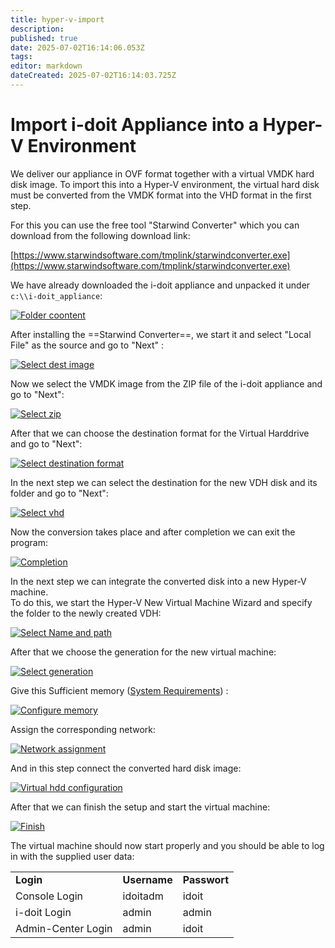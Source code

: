 ```yaml
---
title: hyper-v-import
description: 
published: true
date: 2025-07-02T16:14:06.053Z
tags: 
editor: markdown
dateCreated: 2025-07-02T16:14:03.725Z
---
```


# Import i-doit Appliance into a Hyper-V Environment

We deliver our appliance in OVF format together with a virtual VMDK hard disk image. To import this into a Hyper-V environment, the virtual hard disk must be converted from the VMDK format into the VHD format in the first step.

For this you can use the free tool "Starwind Converter" which you can download from the following download link:

[https://www.starwindsoftware.com/tmplink/starwindconverter.exe](https://www.starwindsoftware.com/tmplink/starwindconverter.exe)

We have already downloaded the i-doit appliance and unpacked it under `c:\\i-doit_appliance`:

[![Folder coontent](../../assets/images/en/installation/manual-installation/virtual-appliance/appliance-hyper-v-import/1-hvi.png)](../../assets/images/en/installation/manual-installation/virtual-appliance/appliance-hyper-v-import/1-hvi.png)

After installing the ==Starwind Converter==, we start it and select "Local File" as the source and go to "Next" :

[![Select dest image](../../assets/images/en/installation/manual-installation/virtual-appliance/appliance-hyper-v-import/2-hvi.png)](../../assets/images/en/installation/manual-installation/virtual-appliance/appliance-hyper-v-import/2-hvi.png)

Now we select the VMDK image from the ZIP file of the i-doit appliance and go to "Next":

[![Select zip](../../assets/images/en/installation/manual-installation/virtual-appliance/appliance-hyper-v-import/3-hvi.png)](../../assets/images/en/installation/manual-installation/virtual-appliance/appliance-hyper-v-import/3-hvi.png)

After that we can choose the destination format for the Virtual Harddrive and go to "Next":

[![Select destination format](../../assets/images/en/installation/manual-installation/virtual-appliance/appliance-hyper-v-import/4-hvi.png)](../../assets/images/en/installation/manual-installation/virtual-appliance/appliance-hyper-v-import/4-hvi.png)

In the next step we can select the destination for the new VDH disk and its folder and go to "Next":

[![Select vhd](../../assets/images/en/installation/manual-installation/virtual-appliance/appliance-hyper-v-import/5-hvi.png)](../../assets/images/en/installation/manual-installation/virtual-appliance/appliance-hyper-v-import/5-hvi.png)

Now the conversion takes place and after completion we can exit the program:

[![Completion](../../assets/images/en/installation/manual-installation/virtual-appliance/appliance-hyper-v-import/6-hvi.png)](../../assets/images/en/installation/manual-installation/virtual-appliance/appliance-hyper-v-import/6-hvi.png)

In the next step we can integrate the converted disk into a new Hyper-V machine.<br>
To do this, we start the Hyper-V New Virtual Machine Wizard and specify the folder to the newly created VDH:

[![Select Name and path](../../assets/images/en/installation/manual-installation/virtual-appliance/appliance-hyper-v-import/7-hvi.png)](../../assets/images/en/installation/manual-installation/virtual-appliance/appliance-hyper-v-import/1-hvi.png)

After that we choose the generation for the new virtual machine:

[![Select generation](../../assets/images/en/installation/manual-installation/virtual-appliance/appliance-hyper-v-import/8-hvi.png)](../../assets/images/en/installation/manual-installation/virtual-appliance/appliance-hyper-v-import/8-hvi.png)

Give this Sufficient memory ([System Requirements](../system-requirements.md)) :

[![Configure memory](../../assets/images/en/installation/manual-installation/virtual-appliance/appliance-hyper-v-import/9-hvi.png)](../../assets/images/en/installation/manual-installation/virtual-appliance/appliance-hyper-v-import/9-hvi.png)

Assign the corresponding network:

[![Network assignment](../../assets/images/en/installation/manual-installation/virtual-appliance/appliance-hyper-v-import/10-hvi.png)](../../assets/images/en/installation/manual-installation/virtual-appliance/appliance-hyper-v-import/10-hvi.png)

And in this step connect the converted hard disk image:

[![Virtual hdd configuration](../../assets/images/en/installation/manual-installation/virtual-appliance/appliance-hyper-v-import/11-hvi.png)](../../assets/images/en/installation/manual-installation/virtual-appliance/appliance-hyper-v-import/11-hvi.png)

After that we can finish the setup and start the virtual machine:

[![Finish](../../assets/images/en/installation/manual-installation/virtual-appliance/appliance-hyper-v-import/12-hvi.png)](../../assets/images/en/installation/manual-installation/virtual-appliance/appliance-hyper-v-import/12-hvi.png)

The virtual machine should now start properly and you should be able to log in with the supplied user data:

|     |     |     |
| --- | --- | --- |
| **Login** | **Username** | **Passwort** |
| Console Login | idoitadm | idoit |
| i-doit Login | admin | admin |
| Admin-Center Login | admin | idoit |
